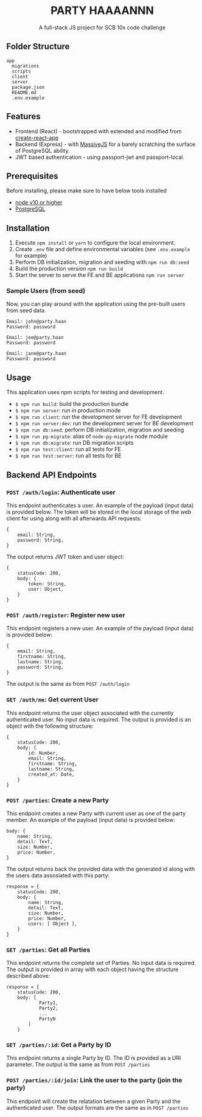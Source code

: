 <h1 align="center">PARTY HAAAANNN</h1>
<div align="center">
A full-stack JS project for SCB 10x code challenge
</div>

## Folder Structure
```
app
  migrations
  scripts
  client
  server
  package.json
  README.md
  .env.example
```

## Features
- Frontend (React) - bootstrapped with extended and modified from [create-react-app](https://github.com/facebookincubator/create-react-app)
- Backend (Express) - with [MassiveJS](https://massivejs.org/) for a barely scratching the surface of PostgreSQL ability.
- JWT based authentication - using passport-jwt and passport-local.

## Prerequisites
Before installing, please make sure to have below tools installed
* [node v10 or higher](https://nodejs.org/en/download/)
* [PostgreSQL](https://www.postgresql.org/download/)

## Installation
1. Execute `npm install` or `yarn` to configure the local environment.
2. Create `.env` file and define environmental variables (see `.env.example` for example)
3. Perform DB initialization, migration and seeding with `npm run db:seed`
4. Build the production version `npm run build`
5. Start the server to serve the FE and BE applications `npm run server`

### Sample Users (from seed)

Now, you can play around with the application using the pre-built users from seed data.
```
Email: john@party.haan
Password: password

Email: joe@party.haan
Password: password

Email: jane@party.haan
Password: password
```

## Usage

This application uses npm scripts for testing and development.

* `$ npm run build`: build the production bundle
* `$ npm run server`: run in production mode
* `$ npm run client`: run the development server for FE development
* `$ npm run server:dev`: run the development server for BE development
* `$ npm run db:seed`: perform DB initialization, migration and seeding
* `$ npm run pg-migrate`: alias of `node-pg-migrate` node module
* `$ npm run db:migrate`: run DB migration scripts
* `$ npm run test:client`: run all tests for FE
* `$ npm run test:server`: run all tests for BE


## Backend API Endpoints

### `POST /auth/login`: Authenticate user
This endpoint authenticates a user. An example of the payload (input data) is provided below. The token will be stored in the local storage of the web client for using along with all afterwards API requests:
```
{
    email: String,
    password: String,
}
```
The output returns JWT token and user object:
```
{
    statusCode: 200,
    body: {
        token: String,
        user: Object,
    }
}
```

### `POST /auth/register`: Register new user
This endpoint registers a new user. An example of the payload (input data) is provided below:
```
{
    email: String,
    firstname: String,
    lastname: String,
    password: String,
}
```
The output is the same as from `POST /auth/login`

### `GET /auth/me`: Get current User
This endpoint returns the user object associated with the currently authenticated user. No input data is required. The output is provided is an object with the following structure:
```
{
    statusCode: 200,
    body: {
        id: Number,
        email: String,
        firstname: String,
        lastname: String,
        created_at: Date,
    }
}
```

### `POST /parties`: Create a new Party
This endpoint creates a new Party with current user as one of the party member. An example of the payload (input data) is provided below:
```
body: {
    name: String,
    detail: Text,
    size: Number,
    price: Number,
}
```
The output returns back the provided data with the generated id along with the users data assosiated with this party:
```
response = {
    statusCode: 200,
    body: {
        name: String,
        detail: Text,
        size: Number,
        price: Number,
        users: [ Object ],
    }
}
```

### `GET /parties`: Get all Parties
This endpoint returns the complete set of Parties. No input data is required.
The output is provided in array with each object having the structure described above:
```
response = {
    statusCode: 200,
    body: [
            Party1,
            Party2,
            ...
            PartyN
        ]
    }
```

### `GET /parties/:id`: Get a Party by ID
This endpoint returns a single Party by ID. The ID is provided as a URI parameter. The output is the same as from `POST /parties`

### `POST /parties/:id/join`: Link the user to the party (join the party)
This endpoint will create the relatation between a given Party and the authenticated user. The output formats are the same as in `POST /parties`

